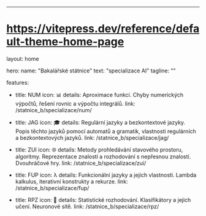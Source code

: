 ---
# https://vitepress.dev/reference/default-theme-home-page
layout: home

hero:
  name: "Bakalářské státnice"
  text: "specializace AI"
  tagline: ""

features:
  - title: NUM
    icon: 📊
    details: Aproximace funkcí. Chyby numerických výpočtů, řešení rovnic a výpočtu integrálů.
    link: /statnice_b/specializace/num/

  - title: JAG
    icon: 🎓
    details: Regulární jazyky a bezkontextové jazyky. Popis těchto jazyků pomocí automatů a gramatik, vlastnosti regulárních a bezkontextových jazyků.
    link: /statnice_b/specializace/jag/

  - title: ZUI
    icon: 🌐
    details: Metody prohledávání stavového prostoru, algoritmy. Reprezentace znalostí a rozhodování s nepřesnou znalostí. Dvouhráčové hry.
    link: /statnice_b/specializace/zui/

  - title: FUP
    icon: λ
    details: Funkcionální jazyky a jejich vlastnosti. Lambda kalkulus, iterativní konstrukty a rekurze.
    link: /statnice_b/specializace/fup/

  - title: RPZ
    icon: 🧠
    details: Statistické rozhodování. Klasifikátory a jejich učení. Neuronové sítě.
    link: /statnice_b/specializace/rpz/